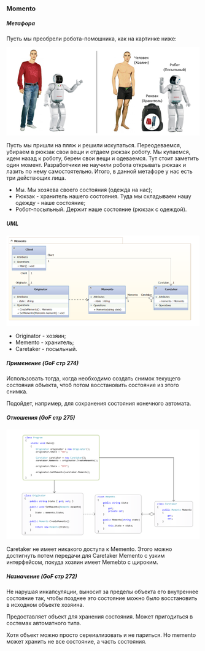 ### Momento

##### Метафора 

Пусть мы преобрели робота-помошника, как на картинке ниже:

![image](momento_image.png)

Пусть мы пришли на пляж и решили искупаться. Переодеваемся, 
убираем в рюкзак свои вещи и отдаем рюкзак роботу. Мы купаемся, 
идем назад к роботу, берем свои вещи и одеваемся. Тут стоит 
заметить один момент. Разработчики не научили робота открывать
рюкзак и лазить по нему самостоятельно. 
Итого, в данной метафоре у нас есть три действющих лица.

- Мы. Мы хозяева своего состояния (одежда на нас); 
- Рюкзак - хранитель нашего состояния. Туда мы складываем
нашу одежду - наше состояние;
- Робот-посыльный. Держит наше состояние (рюкзак с одеждой). 

##### UML

![uml](uml_memento.png) 

- Originator - хозяин;
- Memento - хранитель;
- Caretaker - посыльный.

##### Применение (GoF стр 274)

Использовать тогда, когда необходимо создать снимок
текущего состояния объекта, чтоб потом восстановить
состояние из этого снимка. 

Подойдет, например, для сохранения состояния конечного автомата.

##### Отношения (GoF стр 275)

![relations](memento_relations.png)

Caretaker не имеет никакого доступа к Memento. Этого можно
достигнуть потем передачи для Caretaker Memento с узким 
интерфейсом, покуда хозяин имеет Memebto с щироким. 


##### Назначение (GoF стр 272)

Не нарушая инкапсуляции, выносит за пределы объекта его 
внутреннее состояние так, чтобы позднее это состояние
можно было восстановить в исходном объекте хозяина. 

Предоставляет объект для хранения состояния. Может пригодиться
в состемах автоматного типа. 

Хотя объект можно просто сереиализовать и не париться. 
Но memento может хранить не все состояние, а часть состояния.